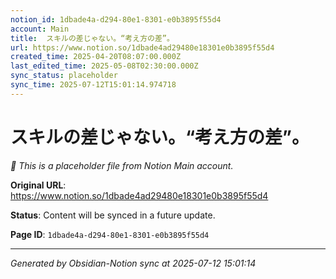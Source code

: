 ```yaml
---
notion_id: 1dbade4a-d294-80e1-8301-e0b3895f55d4
account: Main
title:  スキルの差じゃない。“考え方の差”。
url: https://www.notion.so/1dbade4ad29480e18301e0b3895f55d4
created_time: 2025-04-20T08:07:00.000Z
last_edited_time: 2025-05-08T02:30:00.000Z
sync_status: placeholder
sync_time: 2025-07-12T15:01:14.974718
---
```


#  スキルの差じゃない。“考え方の差”。

*🔄 This is a placeholder file from Notion Main account.*

**Original URL**: https://www.notion.so/1dbade4ad29480e18301e0b3895f55d4

**Status**: Content will be synced in a future update.

**Page ID**: `1dbade4a-d294-80e1-8301-e0b3895f55d4`

---

*Generated by Obsidian-Notion sync at 2025-07-12 15:01:14*
